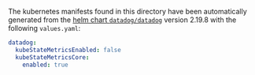 The kubernetes manifests found in this directory have been automatically generated
from the [helm chart `datadog/datadog`](https://github.com/DataDog/helm-charts/tree/master/charts/datadog)
version 2.19.8 with the following `values.yaml`:

```yaml
datadog:
  kubeStateMetricsEnabled: false
  kubeStateMetricsCore:
    enabled: true
```
